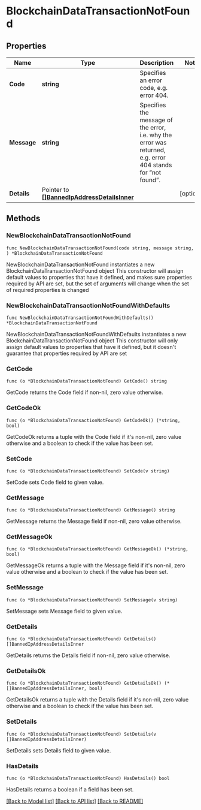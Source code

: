 # BlockchainDataTransactionNotFound

## Properties

Name | Type | Description | Notes
------------ | ------------- | ------------- | -------------
**Code** | **string** | Specifies an error code, e.g. error 404. | 
**Message** | **string** | Specifies the message of the error, i.e. why the error was returned, e.g. error 404 stands for “not found”. | 
**Details** | Pointer to [**[]BannedIpAddressDetailsInner**](BannedIpAddressDetailsInner.md) |  | [optional] 

## Methods

### NewBlockchainDataTransactionNotFound

`func NewBlockchainDataTransactionNotFound(code string, message string, ) *BlockchainDataTransactionNotFound`

NewBlockchainDataTransactionNotFound instantiates a new BlockchainDataTransactionNotFound object
This constructor will assign default values to properties that have it defined,
and makes sure properties required by API are set, but the set of arguments
will change when the set of required properties is changed

### NewBlockchainDataTransactionNotFoundWithDefaults

`func NewBlockchainDataTransactionNotFoundWithDefaults() *BlockchainDataTransactionNotFound`

NewBlockchainDataTransactionNotFoundWithDefaults instantiates a new BlockchainDataTransactionNotFound object
This constructor will only assign default values to properties that have it defined,
but it doesn't guarantee that properties required by API are set

### GetCode

`func (o *BlockchainDataTransactionNotFound) GetCode() string`

GetCode returns the Code field if non-nil, zero value otherwise.

### GetCodeOk

`func (o *BlockchainDataTransactionNotFound) GetCodeOk() (*string, bool)`

GetCodeOk returns a tuple with the Code field if it's non-nil, zero value otherwise
and a boolean to check if the value has been set.

### SetCode

`func (o *BlockchainDataTransactionNotFound) SetCode(v string)`

SetCode sets Code field to given value.


### GetMessage

`func (o *BlockchainDataTransactionNotFound) GetMessage() string`

GetMessage returns the Message field if non-nil, zero value otherwise.

### GetMessageOk

`func (o *BlockchainDataTransactionNotFound) GetMessageOk() (*string, bool)`

GetMessageOk returns a tuple with the Message field if it's non-nil, zero value otherwise
and a boolean to check if the value has been set.

### SetMessage

`func (o *BlockchainDataTransactionNotFound) SetMessage(v string)`

SetMessage sets Message field to given value.


### GetDetails

`func (o *BlockchainDataTransactionNotFound) GetDetails() []BannedIpAddressDetailsInner`

GetDetails returns the Details field if non-nil, zero value otherwise.

### GetDetailsOk

`func (o *BlockchainDataTransactionNotFound) GetDetailsOk() (*[]BannedIpAddressDetailsInner, bool)`

GetDetailsOk returns a tuple with the Details field if it's non-nil, zero value otherwise
and a boolean to check if the value has been set.

### SetDetails

`func (o *BlockchainDataTransactionNotFound) SetDetails(v []BannedIpAddressDetailsInner)`

SetDetails sets Details field to given value.

### HasDetails

`func (o *BlockchainDataTransactionNotFound) HasDetails() bool`

HasDetails returns a boolean if a field has been set.


[[Back to Model list]](../README.md#documentation-for-models) [[Back to API list]](../README.md#documentation-for-api-endpoints) [[Back to README]](../README.md)


